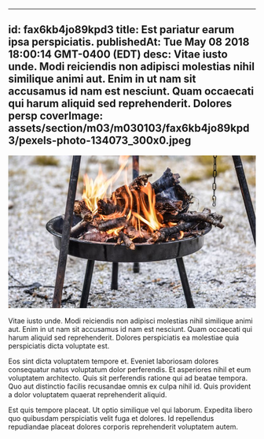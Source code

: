 
---
id: fax6kb4jo89kpd3
title: Est pariatur earum ipsa perspiciatis.
publishedAt: Tue May 08 2018 18:00:14 GMT-0400 (EDT)
desc: Vitae iusto unde. Modi reiciendis non adipisci molestias nihil similique animi aut. Enim in ut nam sit accusamus id nam est nesciunt. Quam occaecati qui harum aliquid sed reprehenderit. Dolores persp
coverImage: assets/section/m03/m030103/fax6kb4jo89kpd3/pexels-photo-134073_300x0.jpeg
---

![image from pexels.com](assets/section/m03/m030103/fax6kb4jo89kpd3/pexels-photo-134073.jpeg)

Vitae iusto unde. Modi reiciendis non adipisci molestias nihil similique animi aut. Enim in ut nam sit accusamus id nam est nesciunt. Quam occaecati qui harum aliquid sed reprehenderit. Dolores perspiciatis ea molestiae quia perspiciatis dicta voluptate est.
 
Eos sint dicta voluptatem tempore et. Eveniet laboriosam dolores consequatur natus voluptatum dolor perferendis. Et asperiores nihil et eum voluptatem architecto. Quis sit perferendis ratione qui ad beatae tempora. Quo aut distinctio facilis recusandae omnis ex culpa nihil id. Quis provident a dolor voluptatem quaerat reprehenderit aliquid.
 
Est quis tempore placeat. Ut optio similique vel qui laborum. Expedita libero quo quibusdam perspiciatis velit fuga et dolores. Id repellendus repudiandae placeat dolores corporis reprehenderit voluptatem autem.

